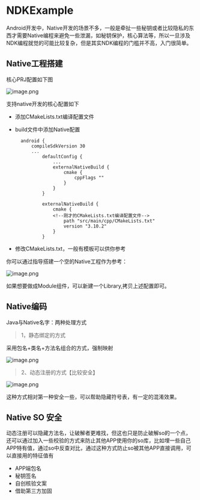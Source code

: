 # NDKExample

Android开发中，Native开发的场景不多，一般是牵扯一些秘钥或者比较隐私的东西才需要Native编程来避免一些泄漏，如秘钥保护，核心算法等，所以一旦涉及NDK编程就觉的可能比较复杂，但是其实NDK编程的门槛并不高，入门很简单。

## Native工程搭建

核心PRJ配置如下图

![image.png](https://p1-juejin.byteimg.com/tos-cn-i-k3u1fbpfcp/0ae524be70fb490b864310a4e3080bc4~tplv-k3u1fbpfcp-watermark.image)

支持native开发的核心配置如下

* 添加CMakeLists.txt编译配置文件
* build文件中添加Native配置

		android {
    		compileSdkVersion 30
    		...
			    defaultConfig {
			        ...
			        externalNativeBuild {
			            cmake {
			                cppFlags ""
			            }
			        }
			    }
		
			    externalNativeBuild {
			        cmake {
			        <!--刚才的CMakeLists.txt编译配置文件-->
			            path "src/main/cpp/CMakeLists.txt"
			            version "3.10.2"
			        }
			    }

* 修改CMakeLists.txt，一般有模板可以供你参考

你可以通过指导搭建一个空的Native工程作为参考：

![image.png](https://p9-juejin.byteimg.com/tos-cn-i-k3u1fbpfcp/51d5587b4318409cb500eb88210b1aee~tplv-k3u1fbpfcp-watermark.image)

如果想要做成Module组件，可以新建一个Library,拷贝上述配置即可。

## Native编码

Java与Native名字：两种处理方式

> 1，静态绑定的方式

采用包名+类名+方法名组合的方式，强制映射

![image.png](https://p1-juejin.byteimg.com/tos-cn-i-k3u1fbpfcp/a7d5b4270d1a4188903bd65be525f922~tplv-k3u1fbpfcp-watermark.image)

> 2、动态注册的方式【比较安全】

![image.png](https://p1-juejin.byteimg.com/tos-cn-i-k3u1fbpfcp/1b522839402344e28dce6523f854e8c0~tplv-k3u1fbpfcp-watermark.image)

这种方式相对第一种安全一些，可以帮助隐藏符号表，有一定的混淆效果。


## Native SO 安全

动态注册可以隐藏方法名，让破解者更难找，但这也只是防止破解so的一个点，还可以通过加入一些校验的方式来防止其他APP使用你的so库，比如埋一些自己APP特有值，通过so中反查对比，通过这种方式防止so被其他APP直接调用，可以直接用的特征值有

* APP端包名
* 秘钥签名
* 自创核验文案
* 借助第三方加固



